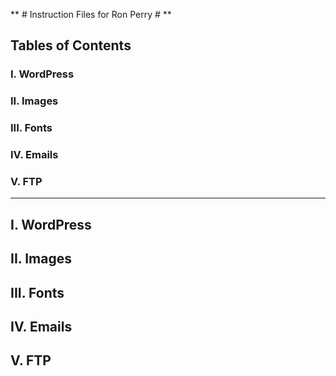 ** # Instruction Files for Ron Perry # **

## Tables of Contents
### I. WordPress
### II. Images
### III. Fonts
### IV. Emails
### V. FTP

---

## I. WordPress
## II. Images
## III. Fonts
## IV. Emails
## V. FTP
